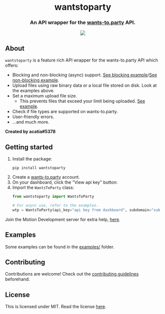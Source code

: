 <div align="center">
    <h1>wantstoparty</h1>
    <h3>An API wrapper for the <a href="https://wants-to.party">wants-to.party</a> API.</h3>
    <img src="https://img.shields.io/pypi/v/wantstoparty.svg">
</div>

## About
`wantstoparty` is a feature rich API wrapper for the wants-to.party API which offers:
* Blocking and non-blocking (async) support. [See blocking example](https://github.com/acatiadroid/wantstoparty/blob/main/examples/nonasync_use.py)/[See non-blocking example](https://github.com/acatiadroid/wantstoparty/blob/main/examples/async_use.py).
* Upload files using raw binary data or a local file stored on disk. Look at the examples above.
* Set a maximum upload file size.
    - This prevents files that exceed your limit being uploaded. [See example](https://github.com/acatiadroid/wantstoparty/blob/main/examples/max_filesize.py).
* Check if file types are supported on wants-to.party.
* User-friendly errors.
* ...and much more.

**Created by acatia#5378**

## Getting started
1. Install the package:
    ```
    pip install wantstoparty
    ```
2. Create a [wants-to.party](https://wants-to.party) account.
3. On your dashboard, click the "View api key" button:
4. Import the `WantsToParty` class:
    ```py
    from wantstoparty import WantsToParty

    # For async use, refer to the examples.
    wtp = WantsToParty(api_key="api key from dashboard", subdomain="subdomain from dashboard")
    ```


Join the Motion Development server for extra help, [here](https://discord.gg/9x566fY47Z).

## Examples
Some examples can be found in the [examples/](https://github.com/acatiadroid/py-wants-to-party/tree/main/examples) folder.

## Contributing
Contributions are welcome! Check out the [contributing guidelines](https://github.com/acatiadroid/py-wants-to-party/blob/main/.github/CONTRIBUTING.md) beforehand.

## License
This is licensed under MIT. Read the license [here](https://github.com/acatiadroid/py-wants-to-party/blob/main/LICENSE.txt).
